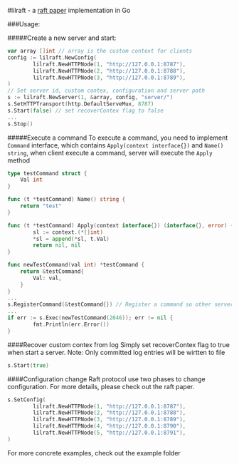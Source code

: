 #lilraft - a [raft paper](https://raftconsensus.github.io/) implementation in Go

###Usage:

#####Create a new server and start:

```go
var array []int // array is the custom context for clients
config := lilraft.NewConfig(
        lilraft.NewHTTPNode(1, "http://127.0.0.1:8787"),
        lilraft.NewHTTPNode(2, "http://127.0.0.1:8788"),
        lilraft.NewHTTPNode(3, "http://127.0.0.1:8789"),
)
// Set server id, custom contex, configuration and server path
s := lilraft.NewServer(1, &array, config, "server/")
s.SetHTTPTransport(http.DefaultServeMux, 8787)
s.Start(false) // set recoverContex flag to false
...
s.Stop()
```

#####Execute a command
To execute a command, you need to implement ```Command``` interface, which contains ```Apply(context interface{})```
and ```Name() string```, when client execute a command, server will execute the ```Apply``` method
```go
type testCommand struct {
	Val int
}

func (t *testCommand) Name() string {
	return "test"
}

func (t *testCommand) Apply(context interface{}) (interface{}, error) {
        sl := context.(*[]int)
        *sl = append(*sl, t.Val)
        return nil, nil
}

func newTestCommand(val int) *testCommand {
	return &testCommand{
		Val: val,
	}
}
...
s.RegisterCommand(&testCommand{}) // Register a command so other server nodes can decode data package containing command
...
if err := s.Exec(newTestCommand(2046)); err != nil {
        fmt.Println(err.Error())
}
```

####Recover custom contex from log
Simply set recoverContex flag to true when start a server.
Note: Only committed log entries will be wirtten to file
```go
s.Start(true)
```
####Configuration change
Raft protocol use two phases to change configuration. For more details, please check out the raft paper.
```go
s.SetConfig(
        lilraft.NewHTTPNode(1, "http://127.0.0.1:8787"),
        lilraft.NewHTTPNode(2, "http://127.0.0.1:8788"),
        lilraft.NewHTTPNode(3, "http://127.0.0.1:8789"),
        lilraft.NewHTTPNode(4, "http://127.0.0.1:8790"),
        lilraft.NewHTTPNode(5, "http://127.0.0.1:8791"),
)
```

For more concrete examples, check out the example folder
